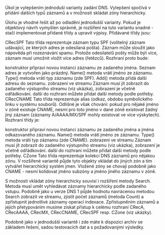 Úkol je vylepšením jednoduší varianty zadání DNS. Vylepšení spočívá v přidání dalších typů záznamů a v možnosti skládat zóny hierarchicky.

Úlohu je vhodné řešit až po odladění jednodušší varianty. Pokud je objektový návrh vymyšlen správně, je rozšíření na tuto variantu snadné - stačí implementovat přidané třídy a upravit výpisy. Přidávané třídy jsou:

CRecSPF
Tato třída reprezentuje záznam typu SPF (volitelný záznam udávající, ze kterých adres je odesílaná pošta). Záznam může sloužit jako nápověda při rozeznávání spamu. Protože odesilatelů pošty může být více, záznam musí umožnit vložit více adres (řetězců). Rozhraní proto bude:

konstruktor
připraví novou instanci záznamu ze zadaného jména. Seznam adres je vytvořen jako prázdný.
Name()
metoda vrátí jméno ze záznamu.
Type()
metoda vrátí typ záznamu (zde SPF).
Add()
metoda přidá další adresu do seznamu.
zobrazení ve streamu
Záznam musí jít zobrazit do zadaného výstupního streamu (viz ukázka), zobrazení je včetně odřádkování.
další
do rozhraní můžete přidat další metody podle potřeby.
CRecCNAME
Tato třída reprezentuje alias (odkaz, obdobu symbolického linku v systému souborů). Odlišné je však chování: pokud pro nějaké jméno v zóně existuje CNAME, nesmí pro toto jméno v dané zóně existovat žádný jiný záznam (záznamy A/AAAA/MX/SPF mohly existovat ve více výskytech). Rozhraní třídy je:

konstruktor
připraví novou instanci záznamu ze zadaného jména a jména odkazovaného záznamu.
Name()
metoda vrátí jméno ze záznamu.
Type()
metoda vrátí typ záznamu (zde CNAME).
zobrazení ve streamu
Záznam musí jít zobrazit do zadaného výstupního streamu (viz ukázka), zobrazení je včetně odřádkování.
další
do rozhraní můžete přidat další metody podle potřeby.
CZone
Tato třída reprezentuje kolekci DNS záznamů pro nějakou zónu. V rozšířené variantě půjde tyto objekty vkládat do jiných zón a tím vytvářet hierarchický systém jmen. Vložené zóny se chovají podobně jako CNAME - nesmí kolidovat jméno subzóny a jméno jiného záznamu v zóně.

S možností vkládat zóny hierarchicky souvisí i rozšíření metody Search. Metoda musí umět vyhledávat záznamy hierarchicky podle zadaného vstupu. Podobně jako u verze DNS 1 půjde hodnotu navrácenou metodou Search zobrazit ve streamu, zjistit počet záznamů (metoda Count) a zpřístupnit jednotlivé záznamy operací indexace. Zpřístupněním záznamů a jejich přetypováním musíme získat přístup k celému rozhraní CRecA, CRecAAAA, CRecMX, CRecCNAME, CRecSPF resp. CZone (viz ukázky).

Podobně jako v jednodušší variantě i zde máte k dispozici archiv se základem řešení, sadou testovacích dat a s požadovanými výsledky.